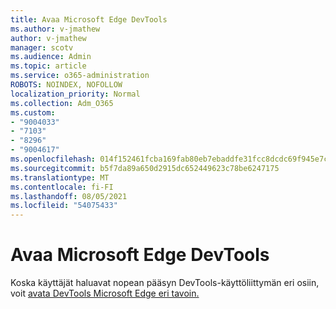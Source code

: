 ```yaml
---
title: Avaa Microsoft Edge DevTools
ms.author: v-jmathew
author: v-jmathew
manager: scotv
ms.audience: Admin
ms.topic: article
ms.service: o365-administration
ROBOTS: NOINDEX, NOFOLLOW
localization_priority: Normal
ms.collection: Adm_O365
ms.custom:
- "9004033"
- "7103"
- "8296"
- "9004617"
ms.openlocfilehash: 014f152461fcba169fab80eb7ebaddfe31fcc8dcdc69f945e7ca318bd90a12a5
ms.sourcegitcommit: b5f7da89a650d2915dc652449623c78be6247175
ms.translationtype: MT
ms.contentlocale: fi-FI
ms.lasthandoff: 08/05/2021
ms.locfileid: "54075433"
---
```

# <a name="open-microsoft-edge-devtools"></a>Avaa Microsoft Edge DevTools

Koska käyttäjät haluavat nopean pääsyn DevTools-käyttöliittymän eri osiin, voit [avata DevTools Microsoft Edge eri tavoin.](https://go.microsoft.com/fwlink/?linkid=2135152)
